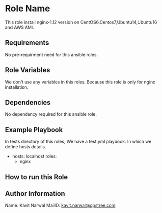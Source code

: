 Role Name
=========

This role install nginx-1.12 version on CentOS6,Centos7,Ubuntu14,Ubuntu16 and AWS AMI.

Requirements
------------

No pre-requirment need for this ansible roles. 

Role Variables
--------------

We don't use any variables in this roles. Because this role is only for nginx installation. 

Dependencies
------------

No dependency required for this ansible role.

Example Playbook
----------------

In tests directory of this roles, We have a test.yml playbook. In which we define hosts details.

- hosts: localhost
  roles:
    - nginx

How to run this Role
--------------------



Author Information
------------------

Name: Kavit Narwal
MailID: kavit.narwal@opstree.com


